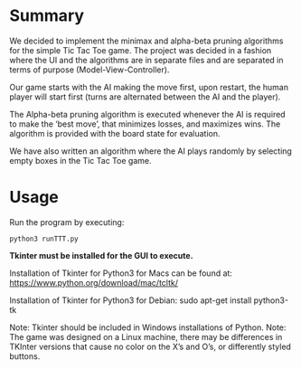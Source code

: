 # Summary

We decided to implement the minimax and alpha-beta pruning algorithms for the simple Tic Tac Toe game. The project was decided in a fashion where the UI and the algorithms are in separate files and are separated in terms of purpose (Model-View-Controller).

Our game starts with the AI making the move first, upon restart, the human player will start first (turns are alternated between the AI and the player).

The Alpha-beta pruning algorithm is executed whenever the AI is required to make the ‘best move’, that minimizes losses, and maximizes wins. The algorithm is provided with the board state for evaluation.

We have also written an algorithm where the AI plays randomly by selecting empty boxes in the Tic Tac Toe game.

# Usage

Run the program by executing:

    python3 runTTT.py

**Tkinter must be installed for the GUI to execute.**

Installation of Tkinter for Python3 for Macs can be found at:
https://www.python.org/download/mac/tcltk/

Installation of Tkinter for Python3 for Debian:
    sudo apt-get install python3-tk

Note: Tkinter should be included in Windows installations of Python.
Note: The game was designed on a Linux machine, there may be differences in TKInter versions that cause no color on the X’s and O’s, or differently styled buttons.
